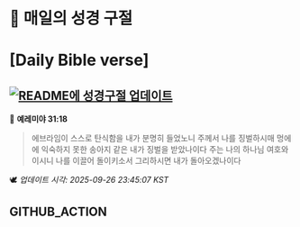 # 🙏 매일의 성경 구절
# [Daily Bible verse]
## [![README에 성경구절 업데이트](https://github.com/DONGSUKA/first_test/actions/workflows/update-readme-bible.yml/badge.svg)](https://github.com/DONGSUKA/first_test/actions/workflows/update-readme-bible.yml)
<!-- START_BIBLE_VERSE -->
📖 **예레미야 31:18**
> 에브라임이 스스로 탄식함을 내가 분명히 들었노니 주께서 나를 징벌하시매 멍에에 익숙하지 못한 송아지 같은 내가 징벌을 받았나이다 주는 나의 하나님 여호와이시니 나를 이끌어 돌이키소서 그리하시면 내가 돌아오겠나이다

🕊️ _업데이트 시각: 2025-09-26 23:45:07 KST_
  <!-- END_BIBLE_VERSE -->
## GITHUB_ACTION
